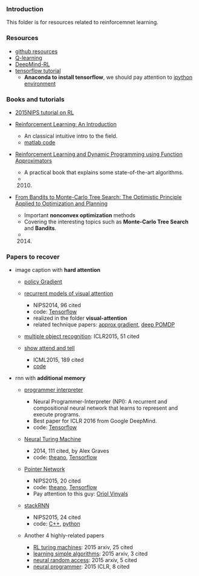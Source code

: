 ### Introduction
This folder is for resources related to reinforcemnet learning. 

### Resources
- [github resources][1]
- [Q-learning][2]
- [DeepMind-RL][3]
- [tensorflow tutorial][4]
	- **Anaconda to install tensorflow**, we should pay attention to [ipython environment][5]

### Books and tutorials
- [2015NIPS tutorial on RL][6]
- [Reinforcement Learning: An Introduction][7]
	- An classical intuitive intro to the field. 
	- [matlab code][8]

- [Reinforcement Learning and Dynamic Programming using Function Approximators][9]
	- A practical book that explains some state-of-the-art algorithms. 
	- 2010.

- [From Bandits to Monte-Carlo Tree Search: The Optimistic Principle Applied to Optimization and Planning][10]
	- Important **nonconvex optimization** methods 
	- Covering the interesting topics such as **Monte-Carlo Tree Search** and **Bandits**.
	- 2014.

### Papers to recover
- image caption with **hard attention**
	- [policy Gradient][11]

	- [recurrent models of visual attention][12]
		- NIPS2014, 96 cited
		- code: [Tensorflow][13]
		- realized in the folder  **visual-attention**
		- related technique papers: [approx gradient][14], [deep POMDP][15]

	- [multiple object recognition][16]: ICLR2015, 51 cited

	- [show attend and tell][17]
		-  ICML2015, 189 cited
		- [code][18]

- rnn with **additional memory**
	- [programmer interpreter][19]
		- Neural Programmer-Interpreter (NPI): A recurrent and compositional neural network that learns to represent and execute programs.
		- Best paper for ICLR 2016 from Google DeepMind.
		- code: [Tensorflow][20]

	- [Neural Turing Machine][21]
		- 2014, 111 cited, by Alex Graves
		- code: [theano][22], [Tensorflow][23] 

	- [Pointer Network][24]
		- NIPS2015, 20 cited
		- code: [theano][25], [Tensorflow][26]
		- Pay attention to this guy: [Oriol Vinyals][27]

	- [stackRNN][28]
		- NIPS2015, 24 cited
		- code: [C++][29], [python][30]

	- Another 4 highly-related papers
		- [RL turing machines][31]: 2015 arxiv, 25 cited
		- [learning simple algorithms][32]: 2015 arxiv, 3 cited
		- [neural random access][33]: 2015 arxiv, 5 cited
		- [neural programmer][34]: 2015 ICLR, 8 cited

[1]:	https://github.com/BigeyeDestroyer/deepRL/tree/resource
[2]:	http://mnemstudio.org/path-finding-q-learning-tutorial.htm
[3]:	http://www.infoq.com/cn/articles/atari-reinforcement-learning
[4]:	https://github.com/pkmital/tensorflow_tutorials
[5]:	http://stackoverflow.com/questions/33960051/unable-to-import-a-module-from-python-notebook-in-jupyter
[6]:	https://nips.cc/Conferences/2015/Schedule?event=4890
[7]:	http://webdocs.cs.ualberta.ca/~sutton/book/ebook/the-book.html
[8]:	http://waxworksmath.com/Authors/N_Z/Sutton/sutton.html
[9]:	https://orbi.ulg.ac.be/bitstream/2268/27963/1/book-FA-RL-DP.pdf
[10]:	https://hal.archives-ouvertes.fr/hal-00747575v5/document
[11]:	http://www.scholarpedia.org/article/Policy_gradient_methods
[12]:	http://arxiv.org/abs/1406.6247
[13]:	https://github.com/seann999/tensorflow_mnist_ram
[14]:	http://incompleteideas.net/sutton/williams-92.pdf
[15]:	http://www.kyb.mpg.de/fileadmin/user_upload/files/publications/Wierstra_ICANN_2007_%5B0%5D.pdf
[16]:	http://arxiv.org/abs/1412.7755
[17]:	http://arxiv.org/abs/1502.03044
[18]:	https://github.com/kelvinxu/arctic-captions
[19]:	http://arxiv.org/pdf/1511.06279v4.pdf
[20]:	https://github.com/carpedm20/NPI-tensorflow
[21]:	http://arxiv.org/abs/1410.5401
[22]:	https://github.com/shawntan/neural-turing-machines
[23]:	https://github.com/carpedm20/NTM-tensorflow
[24]:	http://papers.nips.cc/paper/5866-pointer-networks
[25]:	https://github.com/vshallc/PtrNets
[26]:	https://github.com/ikostrikov/TensorFlow-Pointer-Networks
[27]:	https://scholar.google.com/citations?hl=zh-CN&user=NkzyCvUAAAAJ&view_op=list_works&sortby=pubdate
[28]:	http://papers.nips.cc/paper/5857-inferring-algorithmic-patterns-with-stack-augmented-recurrent-nets
[29]:	https://github.com/facebook/Stack-RNN
[30]:	https://github.com/DoctorTeeth/diffmem
[31]:	http://arxiv.org/abs/1505.00521
[32]:	http://arxiv.org/abs/1511.07275
[33]:	http://arxiv.org/abs/1511.06392
[34]:	http://arxiv.org/abs/1511.04834